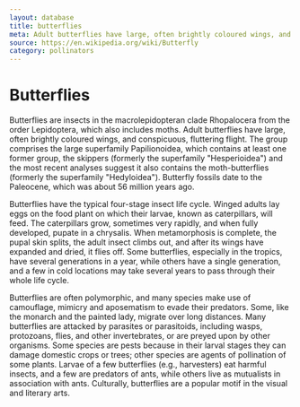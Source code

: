 ```yaml
---
layout: database
title: butterflies
meta: Adult butterflies have large, often brightly coloured wings, and conspicuous, fluttering flight. 
source: https://en.wikipedia.org/wiki/Butterfly
category: pollinators
---
```


<h1>Butterflies</h1>
<p>Butterflies are insects in the macrolepidopteran clade Rhopalocera from the order Lepidoptera, which also includes moths. Adult butterflies have large, often brightly coloured wings, and conspicuous, fluttering flight. The group comprises the large superfamily Papilionoidea, which contains at least one former group, the skippers (formerly the superfamily "Hesperioidea") and the most recent analyses suggest it also contains the moth-butterflies (formerly the superfamily "Hedyloidea"). Butterfly fossils date to the Paleocene, which was about 56 million years ago.

Butterflies have the typical four-stage insect life cycle. Winged adults lay eggs on the food plant on which their larvae, known as caterpillars, will feed. The caterpillars grow, sometimes very rapidly, and when fully developed, pupate in a chrysalis. When metamorphosis is complete, the pupal skin splits, the adult insect climbs out, and after its wings have expanded and dried, it flies off. Some butterflies, especially in the tropics, have several generations in a year, while others have a single generation, and a few in cold locations may take several years to pass through their whole life cycle.

Butterflies are often polymorphic, and many species make use of camouflage, mimicry and aposematism to evade their predators. Some, like the monarch and the painted lady, migrate over long distances. Many butterflies are attacked by parasites or parasitoids, including wasps, protozoans, flies, and other invertebrates, or are preyed upon by other organisms. Some species are pests because in their larval stages they can damage domestic crops or trees; other species are agents of pollination of some plants. Larvae of a few butterflies (e.g., harvesters) eat harmful insects, and a few are predators of ants, while others live as mutualists in association with ants. Culturally, butterflies are a popular motif in the visual and literary arts.</p>